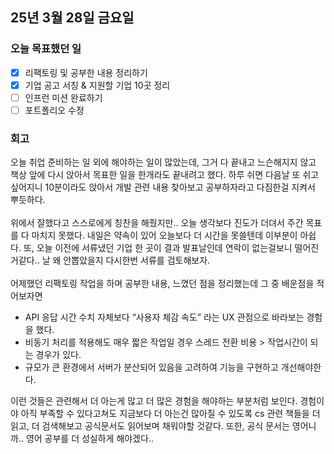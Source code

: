 ## 25년 3월 28일 금요일

### 오늘 목표했던 일
- [x] 리팩토링 및 공부한 내용 정리하기
- [x] 기업 공고 서칭 & 지원할 기업 10곳 정리
- [ ] 인프런 미션 완료하기
- [ ] 포트폴리오 수정

### 회고
오늘 취업 준비하는 일 외에 해야하는 일이 많았는데, 그거 다 끝내고 느슨해지지 않고 책상 앞에 다시 앉아서 목표한 일을 한개라도 끝내려고 했다. 하루 쉬면 다음날 또 쉬고싶어지니 10분이라도 앉아서 개발 관련 내용 찾아보고 공부하자라고 다짐한걸 지켜서 뿌듯하다. 
</br>
</br>
위에서 잘했다고 스스로에게 칭찬을 해줬지만.. 오늘 생각보다 진도가 더뎌서 주간 목표를 다 마치지 못했다. 내일은 약속이 있어 오늘보다 더 시간을 못쓸텐데 이부분이 아쉽다.
또, 오늘 이전에 서류냈던 기업 한 곳이 결과 발표날인데 연락이 없는걸보니 떨어진거같다.. 날 왜 안뽑았을지 다시한번 서류를 검토해보자. 
</br>
</br>
어제했던 리팩토링 작업을 하며 공부한 내용, 느꼈던 점을 정리했는데 그 중 배운점을 적어보자면 
- API 응답 시간 수치 자체보다 “사용자 체감 속도” 라는 UX 관점으로 바라보는 경험을 했다.
- 비동기 처리를 적용해도 매우 짧은 작업일 경우 스레드 전환 비용 > 작업시간이 되는 경우가 있다.
- 규모가 큰 환경에서 서버가 분산되어 있음을 고려하여 기능을 구현하고 개선해야한다.

이런 것들은 관련해서 더 아는게 많고 더 많은 경험을 해야하는 부분처럼 보인다. 경험이야 아직 부족할 수 있다고쳐도 지금보다 더 아는건 많아질 수 있도록 cs 관련 책들을 더 읽고, 더 검색해보고 공식문서도 읽어보며 채워야할 것같다. 
또한, 공식 문서는 영어니까.. 영어 공부를 더 성실하게 해야겠다.. 